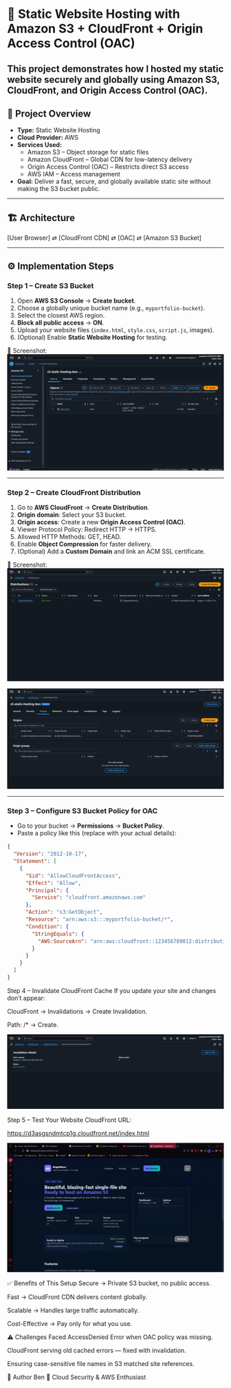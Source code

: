 # 🚀 Static Website Hosting with Amazon S3 + CloudFront + Origin Access Control (OAC)

This project demonstrates how I hosted my **static website** securely and globally using **Amazon S3**, **CloudFront**, and **Origin Access Control (OAC)**.
---

## 📌 Project Overview

- **Type:** Static Website Hosting
- **Cloud Provider:** AWS
- **Services Used:**
  - Amazon S3 – Object storage for static files
  - Amazon CloudFront – Global CDN for low-latency delivery
  - Origin Access Control (OAC) – Restricts direct S3 access
  - AWS IAM – Access management
- **Goal:** Deliver a fast, secure, and globally available static site without making the S3 bucket public.

---

## 🏗 Architecture

[User Browser] ⇄ [CloudFront CDN] ⇄ [OAC] ⇄ [Amazon S3 Bucket]




---

## ⚙️ Implementation Steps

### **Step 1 – Create S3 Bucket**
1. Open **AWS S3 Console** → **Create bucket**.
2. Choose a globally unique bucket name (e.g., `myportfolio-bucket`).
3. Select the closest AWS region.
4. **Block all public access** → **ON**.
5. Upload your website files (`index.html`, `style.css`, `script.js`, images).
6. (Optional) Enable **Static Website Hosting** for testing.

📸 Screenshot:  
![S3 bucket setup](screenshot/S3-bucket-setup.png)

---

### **Step 2 – Create CloudFront Distribution**
1. Go to **AWS CloudFront** → **Create Distribution**.
2. **Origin domain**: Select your S3 bucket.
3. **Origin access**: Create a new **Origin Access Control (OAC)**.
4. Viewer Protocol Policy: Redirect HTTP → HTTPS.
5. Allowed HTTP Methods: GET, HEAD.
6. Enable **Object Compression** for faster delivery.
7. (Optional) Add a **Custom Domain** and link an ACM SSL certificate.

📸 Screenshot:  
![CloudFront Distribution](screenshot/Distribution.png)



![CloudFront Origin setup](screenshot/Origin.png)

---

### **Step 3 – Configure S3 Bucket Policy for OAC**
- Go to your bucket → **Permissions** → **Bucket Policy**.
- Paste a policy like this (replace with your actual details):

```json
{
  "Version": "2012-10-17",
  "Statement": [
    {
      "Sid": "AllowCloudFrontAccess",
      "Effect": "Allow",
      "Principal": {
        "Service": "cloudfront.amazonaws.com"
      },
      "Action": "s3:GetObject",
      "Resource": "arn:aws:s3:::myportfolio-bucket/*",
      "Condition": {
        "StringEquals": {
          "AWS:SourceArn": "arn:aws:cloudfront::123456789012:distribution/E1ABCXYZ123"
        }
      }
    }
  ]
}

```

Step 4 – Invalidate CloudFront Cache
If you update your site and changes don’t appear:

CloudFront → Invalidations → Create Invalidation.

Path: /* → Create.

![Invalidation process](screenshot/Invalidation.png)

Step 5 – Test Your Website
CloudFront URL:

https://d3asgsndmtcp1g.cloudfront.net/index.html

![Final hosted website](screenshot/Website.png)


✅ Benefits of This Setup
Secure → Private S3 bucket, no public access.

Fast → CloudFront CDN delivers content globally.

Scalable → Handles large traffic automatically.

Cost-Effective → Pay only for what you use.

⚠️ Challenges Faced
AccessDenied Error when OAC policy was missing.

CloudFront serving old cached errors — fixed with invalidation.

Ensuring case-sensitive file names in S3 matched site references.


🙌 Author
Ben 🐼
Cloud Security & AWS Enthusiast
  
